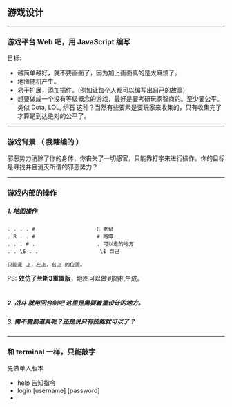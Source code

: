 ## 游戏设计
---
### 游戏平台  Web 吧，用 JavaScript 编写
目标:
  * 越简单越好，就不要画面了，因为加上画面真的是太麻烦了。
  * 地图随机产生。
  * 易于扩展，添加插件。(例如让每个人都可以编写出自己的故事)
  * 想要做成一个没有等级概念的游戏，最好是要考研玩家智商的。至少要公平。类似 Dota, LOL, 炉石 这种？当然有些要素是要玩家来收集的，只有收集完了才算是到达绝对的公平了。

---
### 游戏背景 （ 我瞎编的 ）
邪恶势力消除了你的身体，你丧失了一切感官，只能靠打字来进行操作。你的目标是寻找并且消灭所谓的邪恶势力？

---  
### 游戏内部的操作
##### 1. 地图操作
```
. . . . #                    R 老鼠
. R . . #                    # 路障
. . . # .                    . 可以走的地方
. . \$ . .                    \$ 自己

只能走 上，左上，右上 的位置。
```
PS: **效仿了兰斯3重置版**，地图可以做到随机生成。  
</br>

##### 2. 战斗 就用回合制吧 这里是需要着重设计的地方。

##### 3. 需不需要道具呢？还是说只有技能就可以了？

---
### 和 terminal 一样，只能敲字
先做单人版本
* help 告知指令
* login [username] [password]
*
